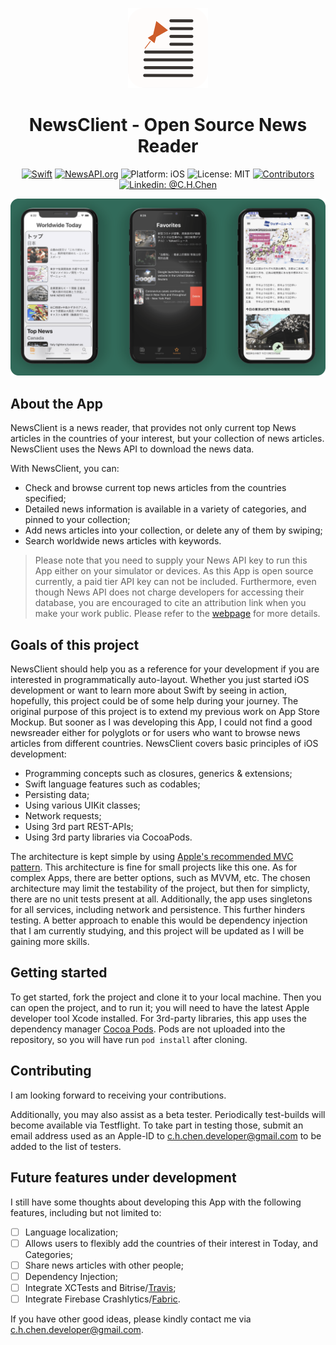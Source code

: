 <p align="center">
<img src="Resources/appIconRounded54px.png" alt="NewsClient for iOS" height="128" width="128">
</p>

<h1 align="center">NewsClient - Open Source News Reader</h1>

<p align="center">
<a href="https://developer.apple.com/swift/"><img src="https://img.shields.io/badge/Swift-5-orange.svg?style=flat" alt="Swift"/></a>
<a href="https://newsapi.org/"><img src="https://img.shields.io/badge/Powered by-NewsAPI.org-blueviolet.svg?style=flat" alt="NewsAPI.org"/></a>
<img src="https://img.shields.io/badge/Platform-iOS%2013.0+-lightgrey.svg" alt="Platform: iOS">
<img src="https://img.shields.io/github/license/ChihHaoChen/NewsClient.svg?style=flat" alt="License: MIT">
<a href="https://github.com/ChihHaoChen/NewsClient/graphs/contributors"><img src="https://img.shields.io/github/contributors/ChihHaoChen/NewsClient.svg?style=flat" alt="Contributors"></a>
<a href="https://www.linkedin.com/in/chih-hao-chen-13583369/"><img src="https://img.shields.io/badge/Linkedin-@C.H.Chen-blue.svg" alt="Linkedin: @C.H.Chen"/></a>
</p>


<p align="center">
<img src="Resources/screenshotNewsClientCornerd-min.png" alt="NewsClient Screenshots">
</p>

## About the App
NewsClient is a news reader, that provides not only current top News articles in the countries of your interest, but your collection of news articles. NewsClient uses the News API to download the news data. 

With NewsClient, you can:
- Check and browse current top news articles from the countries specified;
- Detailed news information is available in a variety of categories, and pinned to your collection;
- Add news articles into your collection, or delete any of them by swiping;
- Search worldwide news articles with keywords.

> Please note that you need to supply your News API key to run this App either on your simulator or devices. As this App is open source currently, a paid tier API key can not be included. Furthermore, even though News API does not charge developers for accessing their database, you are encouraged to cite an attribution link when you make your work public. Please refer to the [webpage](https://newsapi.org/pricing) for more details.


## Goals of this project
NewsClient should help you as a reference for your development if you are interested in programmatically auto-layout. Whether you just started iOS development or want to learn more about Swift by seeing in action, hopefully, this project could be of some help during your journey. The original purpose of this project is to extend my previous work on App Store Mockup. But sooner as I was developing this App, I could not find a good newsreader either for polyglots or for users who want to browse news articles from different countries. NewsClient covers basic principles of iOS development:

- Programming concepts such as closures, generics & extensions;
- Swift language features such as codables;
- Persisting data;
- Using various UIKit classes;
- Network requests;
- Using 3rd part REST-APIs;
- Using 3rd party libraries via CocoaPods.

The architecture is kept simple by using [Apple's recommended MVC pattern](https://developer.apple.com/library/content/documentation/General/Conceptual/DevPedia-CocoaCore/MVC.html). This architecture is fine for small projects like this one. As for complex Apps, there are better options, such as MVVM, etc. The chosen architecture may limit the testability of the project, but then for simplicty, there are no unit tests present at all. Additionally, the app uses singletons for all services, including network and persistence. This further hinders testing. A better approach to enable this would be dependency injection that I am currently studying, and this project will be updated as I will be gaining more skills.

## Getting started
To get started, fork the project and clone it to your local machine. Then you can open the project, and to run it; you will need to have the latest Apple developer tool Xcode installed. For 3rd-party libraries, this app uses the dependency manager [Cocoa Pods](https://cocoapods.org). Pods are not uploaded into the repository, so you will have run `pod install` after cloning. 

## Contributing

I am looking forward to receiving your contributions. 

Additionally, you may also assist as a beta tester. Periodically test-builds will become available via Testflight. To take part in testing those, submit an email address used as an Apple-ID to [c.h.chen.developer@gmail.com](mailto:c.h.chen.developer@gmail.com) to be added to the list of testers.

## Future features under development
I still have some thoughts about developing this App with the following features, including but not limited to:
* [ ] Language localization;
* [ ] Allows users to flexibly add the countries of their interest in Today, and Categories;
* [ ] Share news articles with other people;
* [ ] Dependency Injection;
* [ ] Integrate XCTests and Bitrise/[Travis](https://travis-ci.org);
* [ ] Integrate Firebase Crashlytics/[Fabric](https://get.fabric.io).

If you have other good ideas, please kindly contact me via [c.h.chen.developer@gmail.com](mailto:c.h.chen.developer@gmail.com).
